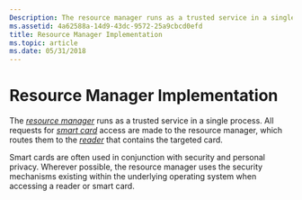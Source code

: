 ```yaml
---
Description: The resource manager runs as a trusted service in a single process. All requests for smart card access are made to the resource manager, which routes them to the reader that contains the targeted card.
ms.assetid: 4a62588a-14d9-43dc-9572-25a9cbcd0efd
title: Resource Manager Implementation
ms.topic: article
ms.date: 05/31/2018
---
```


# Resource Manager Implementation

The [*resource manager*](../secgloss/r-gly.md) runs as a trusted service in a single process. All requests for [*smart card*](../secgloss/s-gly.md) access are made to the resource manager, which routes them to the [*reader*](../secgloss/r-gly.md) that contains the targeted card.

Smart cards are often used in conjunction with security and personal privacy. Wherever possible, the resource manager uses the security mechanisms existing within the underlying operating system when accessing a reader or smart card.

 

 